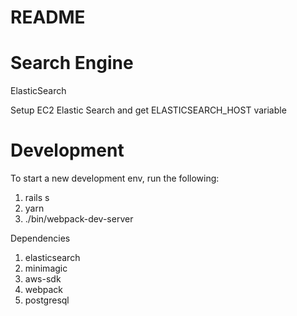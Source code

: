 # README

Search Engine
======

ElasticSearch

Setup EC2 Elastic Search and get ELASTICSEARCH_HOST variable


Development
===========


To start a new development env, run the following:

1.  rails s
2.  yarn
3.  ./bin/webpack-dev-server



Dependencies

1.  elasticsearch
2.  minimagic
3.  aws-sdk
4.  webpack
5.  postgresql
